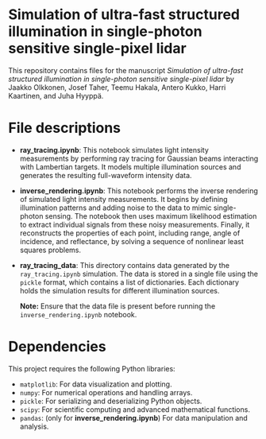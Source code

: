 # Simulation of ultra-fast structured illumination in single-photon sensitive single-pixel lidar
This repository contains files for the manuscript *Simulation of ultra-fast structured illumination in single-photon sensitive single-pixel lidar* by Jaakko Olkkonen, Josef Taher, Teemu Hakala, Antero Kukko, Harri Kaartinen, and Juha Hyyppä.

# File descriptions

- **ray_tracing.ipynb**: 
  This notebook simulates light intensity measurements by performing ray tracing for Gaussian beams interacting with Lambertian targets. It models multiple illumination sources and generates the resulting full-waveform intensity data.
- **inverse_rendering.ipynb**: 
  This notebook performs the inverse rendering of simulated light intensity measurements. It begins by defining illumination patterns and adding noise to the data to mimic single-photon sensing. The notebook then uses maximum likelihood estimation to extract individual signals from these noisy measurements. Finally, it reconstructs the properties of each point, including range, angle of incidence, and reflectance, by solving a sequence of nonlinear least squares problems.
- **ray_tracing_data**: 
  This directory contains data generated by the `ray_tracing.ipynb` simulation. The data is stored in a single file using the `pickle` format, which contains a list of dictionaries. Each dictionary holds the simulation results for different illumination sources.
  
  **Note:** Ensure that the data file is present before running the `inverse_rendering.ipynb` notebook.
  
# Dependencies

This project requires the following Python libraries:

- `matplotlib`: For data visualization and plotting.
- `numpy`: For numerical operations and handling arrays.
- `pickle`: For serializing and deserializing Python objects.
- `scipy`: For scientific computing and advanced mathematical functions.
- `pandas`: (only for **inverse_rendering.ipynb**) For data manipulation and analysis.
